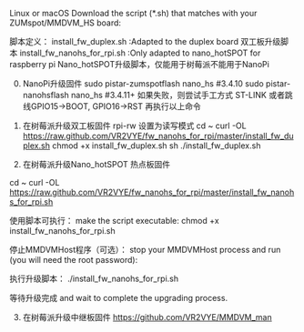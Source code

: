 Linux or macOS Download the script (*.sh) that matches with your ZUMspot/MMDVM_HS board:

脚本定义：
install_fw_duplex.sh :Adapted to the duplex board 双工板升级脚本
install_fw_nanohs_for_rpi.sh :Only adapted to nano_hotSPOT for raspberry pi Nano_hotSPOT升级脚本，仅能用于树莓派不能用于NanoPi

0. NanoPi升级固件
sudo pistar-zumspotflash nano_hs #3.4.10
sudo pistar-nanohsflash nano_hs #3.4.11+
如果失败，则尝试手工方式 ST-LINK 
或者跳线GPIO15->BOOT, GPIO16->RST 再执行以上命令

1. 在树莓派升级双工板固件
rpi-rw 设置为读写模式
cd ~
curl -OL https://raw.github.com/VR2VYE/fw_nanohs_for_rpi/master/install_fw_duplex.sh
chmod +x install_fw_duplex.sh
sh ./install_fw_duplex.sh

2. 在树莓派升级Nano_hotSPOT 热点板固件

cd ~
curl -OL https://raw.github.com/VR2VYE/fw_nanohs_for_rpi/master/install_fw_nanohs_for_rpi.sh

使用脚本可执行：
make the script executable:
chmod +x install_fw_nanohs_for_rpi.sh

停止MMDVMHost程序（可选）：
stop your MMDVMHost process and run (you will need the root password):

执行升级脚本：
./install_fw_nanohs_for_rpi.sh

等待升级完成
and wait to complete the upgrading process.

3. 在树莓派升级中继板固件
https://github.com/VR2VYE/MMDVM_man